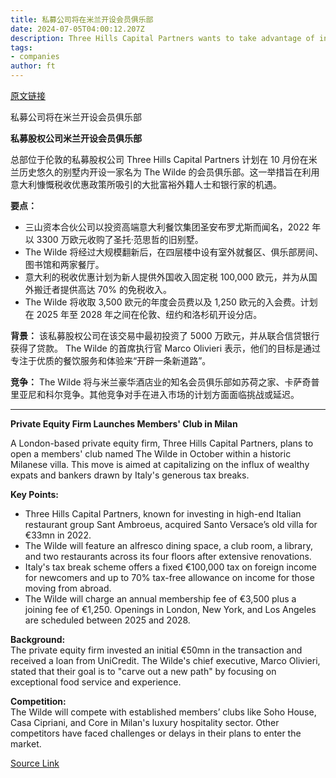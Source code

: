 ```yaml
---
title: 私募公司将在米兰开设会员俱乐部
date: 2024-07-05T04:00:12.207Z
description: Three Hills Capital Partners wants to take advantage of influx of city’s popularity due to generous tax breaks
tags: 
- companies
author: ft
---
```


[原文链接](https://ft.com/content/da5d7b22-6ada-42a1-a834-ab12114ef6f8)

私募公司将在米兰开设会员俱乐部

**私募股权公司米兰开设会员俱乐部** 

总部位于伦敦的私募股权公司 Three Hills Capital Partners 计划在 10 月份在米兰历史悠久的别墅内开设一家名为 The Wilde 的会员俱乐部。这一举措旨在利用意大利慷慨税收优惠政策所吸引的大批富裕外籍人士和银行家的机遇。

**要点：**
- 三山资本合伙公司以投资高端意大利餐饮集团圣安布罗尤斯而闻名，2022 年以 3300 万欧元收购了圣托·范思哲的旧别墅。
- The Wilde 将经过大规模翻新后，在四层楼中设有室外就餐区、俱乐部房间、图书馆和两家餐厅。
- 意大利的税收优惠计划为新人提供外国收入固定税 100,000 欧元，并为从国外搬迁者提供高达 70% 的免税收入。
- The Wilde 将收取 3,500 欧元的年度会员费以及 1,250 欧元的入会费。计划在 2025 年至 2028 年之间在伦敦、纽约和洛杉矶开设分店。

**背景：**
该私募股权公司在该交易中最初投资了 5000 万欧元，并从联合信贷银行获得了贷款。 The Wilde 的首席执行官 Marco Olivieri 表示，他们的目标是通过专注于优质的餐饮服务和体验来“开辟一条新道路”。

**竞争：**
The Wilde 将与米兰豪华酒店业的知名会员俱乐部如苏荷之家、卡萨奇普里亚尼和科尔竞争。其他竞争对手在进入市场的计划方面面临挑战或延迟。

---

 **Private Equity Firm Launches Members' Club in Milan**  

A London-based private equity firm, Three Hills Capital Partners, plans to open a members' club named The Wilde in October within a historic Milanese villa. This move is aimed at capitalizing on the influx of wealthy expats and bankers drawn by Italy's generous tax breaks.

**Key Points:**  
- Three Hills Capital Partners, known for investing in high-end Italian restaurant group Sant Ambroeus, acquired Santo Versace’s old villa for €33mn in 2022.
- The Wilde will feature an alfresco dining space, a club room, a library, and two restaurants across its four floors after extensive renovations.
- Italy's tax break scheme offers a fixed €100,000 tax on foreign income for newcomers and up to 70% tax-free allowance on income for those moving from abroad.
- The Wilde will charge an annual membership fee of €3,500 plus a joining fee of €1,250. Openings in London, New York, and Los Angeles are scheduled between 2025 and 2028.

**Background:**  
The private equity firm invested an initial €50mn in the transaction and received a loan from UniCredit. The Wilde's chief executive, Marco Olivieri, stated that their goal is to "carve out a new path" by focusing on exceptional food service and experience.  

**Competition:**  
The Wilde will compete with established members’ clubs like Soho House, Casa Cipriani, and Core in Milan's luxury hospitality sector. Other competitors have faced challenges or delays in their plans to enter the market.

[Source Link](https://ft.com/content/da5d7b22-6ada-42a1-a834-ab12114ef6f8)

